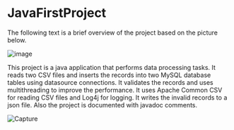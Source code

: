 # JavaFirstProject

The following text is a brief overview of the project based on the picture below. 

![image](https://github.com/MahdiyehB/JavaFirstProject/assets/137879573/ac2543e0-3709-4fb3-bfa9-f37c23dc2566)

This project is a java application that performs data processing tasks. It reads two CSV files and inserts the records into two MySQL database tables using datasource connections. It validates the records and uses multithreading to improve the performance. It uses Apache Common CSV for reading CSV files and Log4j for logging. It writes the invalid records to a json file. Also the project is documented with javadoc comments.

![Capture](https://github.com/MahdiyehB/JavaFirstProject/assets/137879573/498cbc64-d627-4049-9cb0-6f89e5d0d3ba)
